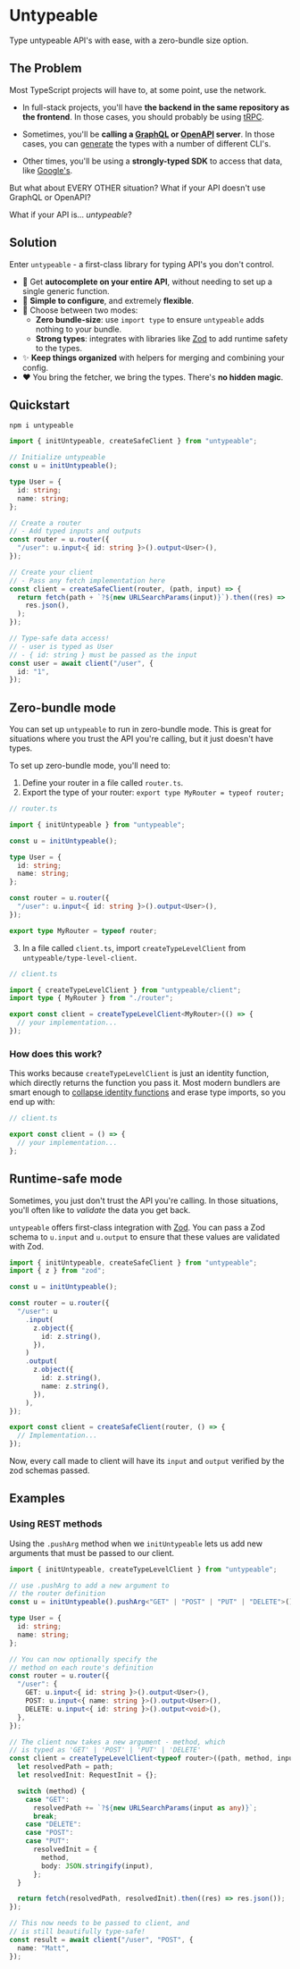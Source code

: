 # Untypeable

Type untypeable API's with ease, with a zero-bundle size option.

## The Problem

Most TypeScript projects will have to, at some point, use the network.

- In full-stack projects, you'll have **the backend in the same repository as the frontend**. In those cases, you should probably be using [tRPC](https://trpc.io/).

- Sometimes, you'll be **calling a [GraphQL](https://graphql.org/) or [OpenAPI](https://www.openapis.org/) server**. In those cases, you can [generate](https://www.youtube.com/watch?v=5weFyMoBGN4) the types with a number of different CLI's.

- Other times, you'll be using a **strongly-typed SDK** to access that data, like [Google's](https://github.com/googleapis/google-api-nodejs-client).

But what about EVERY OTHER situation? What if your API doesn't use GraphQL or OpenAPI?

What if your API is... _untypeable_?

## Solution

Enter `untypeable` - a first-class library for typing API's you don't control.

- 🚀 Get **autocomplete on your entire API**, without needing to set up a single generic function.
- 💪 **Simple to configure**, and extremely **flexible**.
- 🤯 Choose between two modes:
  - **Zero bundle-size**: use `import type` to ensure `untypeable` adds nothing to your bundle.
  - **Strong types**: integrates with libraries like [Zod](https://zod.dev/) to add runtime safety to the types.
- ✨ **Keep things organized** with helpers for merging and combining your config.
- ❤️ You bring the fetcher, we bring the types. There's **no hidden magic**.

## Quickstart

`npm i untypeable`

```ts
import { initUntypeable, createSafeClient } from "untypeable";

// Initialize untypeable
const u = initUntypeable();

type User = {
  id: string;
  name: string;
};

// Create a router
// - Add typed inputs and outputs
const router = u.router({
  "/user": u.input<{ id: string }>().output<User>(),
});

// Create your client
// - Pass any fetch implementation here
const client = createSafeClient(router, (path, input) => {
  return fetch(path + `?${new URLSearchParams(input)}`).then((res) =>
    res.json(),
  );
});

// Type-safe data access!
// - user is typed as User
// - { id: string } must be passed as the input
const user = await client("/user", {
  id: "1",
});
```

## Zero-bundle mode

You can set up `untypeable` to run in zero-bundle mode. This is great for situations where you trust the API you're calling, but it just doesn't have types.

To set up zero-bundle mode, you'll need to:

1. Define your router in a file called `router.ts`.
2. Export the type of your router: `export type MyRouter = typeof router;`

```ts
// router.ts

import { initUntypeable } from "untypeable";

const u = initUntypeable();

type User = {
  id: string;
  name: string;
};

const router = u.router({
  "/user": u.input<{ id: string }>().output<User>(),
});

export type MyRouter = typeof router;
```

3. In a file called `client.ts`, import `createTypeLevelClient` from `untypeable/type-level-client`.

```ts
// client.ts

import { createTypeLevelClient } from "untypeable/client";
import type { MyRouter } from "./router";

export const client = createTypeLevelClient<MyRouter>(() => {
  // your implementation...
});
```

### How does this work?

This works because `createTypeLevelClient` is just an identity function, which directly returns the function you pass it. Most modern bundlers are smart enough to [collapse identity functions](https://github.com/evanw/esbuild/pull/1898) and erase type imports, so you end up with:

```ts
// client.ts

export const client = () => {
  // your implementation...
};
```

## Runtime-safe mode

Sometimes, you just don't trust the API you're calling. In those situations, you'll often like to _validate_ the data you get back.

`untypeable` offers first-class integration with [Zod](https://zod.dev). You can pass a Zod schema to `u.input` and `u.output` to ensure that these values are validated with Zod.

```ts
import { initUntypeable, createSafeClient } from "untypeable";
import { z } from "zod";

const u = initUntypeable();

const router = u.router({
  "/user": u
    .input(
      z.object({
        id: z.string(),
      }),
    )
    .output(
      z.object({
        id: z.string(),
        name: z.string(),
      }),
    ),
});

export const client = createSafeClient(router, () => {
  // Implementation...
});
```

Now, every call made to client will have its `input` and `output` verified by the zod schemas passed.

## Examples

### Using REST methods

Using the `.pushArg` method when we `initUntypeable` lets us add new arguments that must be passed to our client.

```ts
import { initUntypeable, createTypeLevelClient } from "untypeable";

// use .pushArg to add a new argument to
// the router definition
const u = initUntypeable().pushArg<"GET" | "POST" | "PUT" | "DELETE">();

type User = {
  id: string;
  name: string;
};

// You can now optionally specify the
// method on each route's definition
const router = u.router({
  "/user": {
    GET: u.input<{ id: string }>().output<User>(),
    POST: u.input<{ name: string }>().output<User>(),
    DELETE: u.input<{ id: string }>().output<void>(),
  },
});

// The client now takes a new argument - method, which
// is typed as 'GET' | 'POST' | 'PUT' | 'DELETE'
const client = createTypeLevelClient<typeof router>((path, method, input) => {
  let resolvedPath = path;
  let resolvedInit: RequestInit = {};

  switch (method) {
    case "GET":
      resolvedPath += `?${new URLSearchParams(input as any)}`;
      break;
    case "DELETE":
    case "POST":
    case "PUT":
      resolvedInit = {
        method,
        body: JSON.stringify(input),
      };
  }

  return fetch(resolvedPath, resolvedInit).then((res) => res.json());
});

// This now needs to be passed to client, and
// is still beautifully type-safe!
const result = await client("/user", "POST", {
  name: "Matt",
});
```
